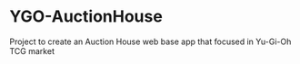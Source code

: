 # YGO-AuctionHouse
Project to create an Auction House web base app that focused in Yu-Gi-Oh TCG market
